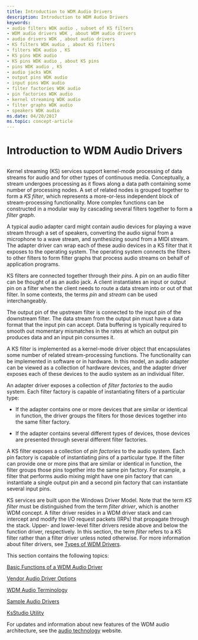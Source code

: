 ```yaml
---
title: Introduction to WDM Audio Drivers
description: Introduction to WDM Audio Drivers
keywords:
- audio filters WDK audio , subset of KS filters
- WDM audio drivers WDK , about WDM audio drivers
- audio drivers WDK , about audio drivers
- KS filters WDK audio , about KS filters
- filters WDK audio , KS
- KS pins WDK audio
- KS pins WDK audio , about KS pins
- pins WDK audio , KS
- audio jacks WDK
- output pins WDK audio
- input pins WDK audio
- filter factories WDK audio
- pin factories WDK audio
- kernel streaming WDK audio
- filter graphs WDK audio
- speakers WDK audio
ms.date: 04/20/2017
ms.topic: concept-article
---
```


# Introduction to WDM Audio Drivers


## <span id="introduction_to_wdm_audio_drivers"></span><span id="INTRODUCTION_TO_WDM_AUDIO_DRIVERS"></span>


Kernel streaming (KS) services support kernel-mode processing of data streams for audio and for other types of continuous media. Conceptually, a stream undergoes processing as it flows along a data path containing some number of processing nodes. A set of related nodes is grouped together to form a *KS filter*, which represents a more-or-less independent block of stream-processing functionality. More complex functions can be constructed in a modular way by cascading several filters together to form a *filter graph*.

A typical audio adapter card might contain audio devices for playing a wave stream through a set of speakers, converting the audio signal from a microphone to a wave stream, and synthesizing sound from a MIDI stream. The adapter driver can wrap each of these audio devices in a KS filter that it exposes to the operating system. The operating system connects the filters to other filters to form filter graphs that process audio streams on behalf of application programs.

KS filters are connected together through their *pins*. A pin on an audio filter can be thought of as an audio jack. A client instantiates an input or output pin on a filter when the client needs to route a data stream into or out of that filter. In some contexts, the terms *pin* and *stream* can be used interchangeably.

The output pin of the upstream filter is connected to the input pin of the downstream filter. The data stream from the output pin must have a data format that the input pin can accept. Data buffering is typically required to smooth out momentary mismatches in the rates at which an output pin produces data and an input pin consumes it.

A KS filter is implemented as a kernel-mode driver object that encapsulates some number of related stream-processing functions. The functionality can be implemented in software or in hardware. In this model, an audio adapter can be viewed as a collection of hardware devices, and the adapter driver exposes each of these devices to the audio system as an individual filter.

An adapter driver exposes a collection of *filter factories* to the audio system. Each filter factory is capable of instantiating filters of a particular type:

-   If the adapter contains one or more devices that are similar or identical in function, the driver groups the filters for those devices together into the same filter factory.

-   If the adapter contains several different types of devices, those devices are presented through several different filter factories.

A KS filter exposes a collection of *pin factories* to the audio system. Each pin factory is capable of instantiating pins of a particular type. If the filter can provide one or more pins that are similar or identical in function, the filter groups those pins together into the same pin factory. For example, a filter that performs audio mixing might have one pin factory that can instantiate a single output pin and a second pin factory that can instantiate several input pins.

KS services are built upon the Windows Driver Model. Note that the term *KS filter* must be distinguished from the term *filter driver*, which is another WDM concept. A filter driver resides in a WDM driver stack and can intercept and modify the I/O request packets (IRPs) that propagate through the stack. Upper- and lower-level filter drivers reside above and below the function driver, respectively. In this section, the term *filter* refers to a KS filter rather than a filter driver unless noted otherwise. For more information about filter drivers, see [Types of WDM Drivers](../kernel/types-of-wdm-drivers.md).

This section contains the following topics:

[Basic Functions of a WDM Audio Driver](basic-functions-of-a-wdm-audio-driver.md)

[Vendor Audio Driver Options](vendor-audio-driver-options.md)

[WDM Audio Terminology](wdm-audio-terminology.md)

[Sample Audio Drivers](sample-audio-drivers.md)

[KsStudio Utility](ksstudio-utility.md)

For updates and information about new features of the WDM audio architecture, see the [audio technology](./index.md) website.

 


